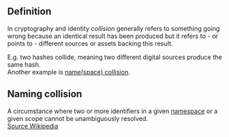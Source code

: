 ## Definition
In cryptography and identity _collision_ generally refers to something going wrong because an identical result has been produced but it refers to - or points to - different sources or assets backing this result.

E.g. two hashes collide, meaning two different digital sources produce the same hash.\
Another example is [name(space) collision](https://en.wikipedia.org/wiki/Naming_collision).

## Naming collision
A circumstance where two or more identifiers in a given [namespace](namespace.md) or a given scope cannot be unambiguously resolved.\
[Source Wikipedia](https://en.wikipedia.org/wiki/Naming_collision)



 
